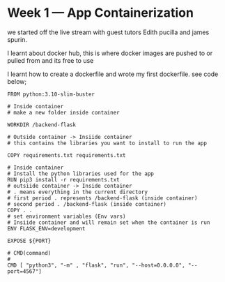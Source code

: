 # Week 1 — App Containerization

we started off the live stream with guest tutors Edith pucilla and james spurin.

I learnt about docker hub, this is  where docker images are pushed to or pulled from and its free to use

I learnt how to create a dockerfile and wrote my first dockerfile. see code below;

```
FROM python:3.10-slim-buster

# Inside container
# make a new folder inside container

WORKDIR /backend-flask

# Outside container -> Insiide container
# this contains the libraries you want to install to run the app

COPY requirements.txt requirements.txt

# Inside container
# Install the python libraries used for the app
RUN pip3 install -r requirements.txt
# outsiide container -> Inside container
# . means everything in the current directory
# first period . represents /backend-flask (inside container)
# second period . /backend-flask (inside container)
COPY . .
# set environment variables (Env vars)
# Insiide container and will remain set when the container is run
ENV FLASK_ENV=development

EXPOSE ${PORT}

# CMD(command)
# 
CMD [ "python3", "-m" , "flask", "run", "--host=0.0.0.0", "--port=4567"]
```



